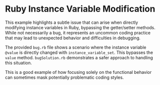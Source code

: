 # Ruby Instance Variable Modification

This example highlights a subtle issue that can arise when directly modifying instance variables in Ruby, bypassing the getter/setter methods. While not necessarily a bug, it represents an uncommon coding practice that may lead to unexpected behavior and difficulties in debugging.

The provided `bug.rb` file shows a scenario where the instance variable `@value` is directly changed with `instance_variable_set`.  This bypasses the `value` method.   `bugSolution.rb` demonstrates a safer approach to handling this situation.

This is a good example of how focusing solely on the functional behavior can sometimes mask potentially problematic coding styles.